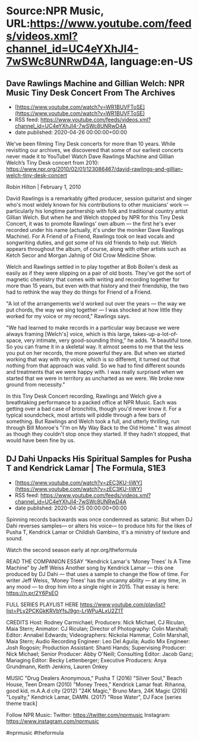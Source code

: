 # Source:NPR Music, URL:https://www.youtube.com/feeds/videos.xml?channel_id=UC4eYXhJI4-7wSWc8UNRwD4A, language:en-US

## Dave Rawlings Machine and Gillian Welch: NPR Music Tiny Desk Concert From The Archives
 - [https://www.youtube.com/watch?v=WR1BUVFToSE](https://www.youtube.com/watch?v=WR1BUVFToSE)
 - RSS feed: https://www.youtube.com/feeds/videos.xml?channel_id=UC4eYXhJI4-7wSWc8UNRwD4A
 - date published: 2020-04-26 00:00:00+00:00

We've been filming Tiny Desk concerts for more than 10 years. While revisiting our archives, we discovered that some of our earliest concerts never made it to YouTube! 
Watch Dave Rawlings Machine and Gillian Welch’s Tiny Desk concert from 2010: https://www.npr.org/2010/02/01/123086467/david-rawlings-and-gillian-welch-tiny-desk-concert


Robin Hilton | February 1, 2010

David Rawlings is a remarkably gifted producer, session guitarist and singer who's most widely known for his contributions to other musicians' work — particularly his longtime partnership with folk and traditional country artist Gillian Welch. But when he and Welch stopped by NPR for this Tiny Desk Concert, it was to promote Rawlings' own album — the first he's ever recorded under his name (actually, it's under the moniker Dave Rawlings Machine). For A Friend of a Friend, Rawlings took on lead vocals and songwriting duties, and got some of his old friends to help out. Welch appears throughout the album, of course, along with other artists such as Ketch Secor and Morgan Jahnig of Old Crow Medicine Show.

Welch and Rawlings settled in to play together at Bob Boilen's desk as easily as if they were slipping on a pair of old boots. They've got the sort of magnetic chemistry that comes with writing and recording together for more than 15 years, but even with that history and their friendship, the two had to rethink the way they do things for Friend of a Friend.

"A lot of the arrangements we'd worked out over the years — the way we put chords, the way we sing together — I was shocked at how little they worked for my voice or my record," Rawlings says.

"We had learned to make records in a particular way because we were always framing [Welch's] voice, which is this large, takes-up-a-lot-of-space, very intimate, very good-sounding thing," he adds. "A beautiful tone. So you can frame it in a skeletal way. It almost seems to me that the less you put on her records, the more powerful they are. But when we started working that way with my voice, which is so different, it turned out that nothing from that approach was valid. So we had to find different sounds and treatments that we were happy with. I was really surprised when we started that we were in territory as uncharted as we were. We broke new ground from necessity."

In this Tiny Desk Concert recording, Rawlings and Welch give a breathtaking performance to a packed office at NPR Music. Each was getting over a bad case of bronchitis, though you'd never know it. For a typical soundcheck, most artists will piddle through a few bars of something. But Rawlings and Welch took a full, and utterly thrilling, run through Bill Monroe's "I'm on My Way Back to the Old Home." It was almost as though they couldn't stop once they started. If they hadn't stopped, that would have been fine by us.

## DJ Dahi Unpacks His Spiritual Samples for Pusha T and Kendrick Lamar | The Formula, S1E3
 - [https://www.youtube.com/watch?v=zEC3KU-IiWY](https://www.youtube.com/watch?v=zEC3KU-IiWY)
 - RSS feed: https://www.youtube.com/feeds/videos.xml?channel_id=UC4eYXhJI4-7wSWc8UNRwD4A
 - date published: 2020-04-25 00:00:00+00:00

Spinning records backwards was once condemned as satanic. But when DJ Dahi reverses samples— or alters his voice— to produce hits for the likes of Pusha T, Kendrick Lamar or Childish Gambino, it's a ministry of texture and sound. 

Watch the second season early at npr.org/theformula

READ THE COMPANION ESSAY
“Kendrick Lamar's 'Money Trees' Is A Time Machine” by Jeff Weiss
Another song by Kendrick Lamar — this one produced by DJ Dahi — that uses a sample to change the flow of time. For writer Jeff Weiss, 'Money Trees' has the uncanny ability — at any time, in any mood — to drop him into a single night in 2015. That essay is here: https://n.pr/2Y6PsEO

FULL SERIES PLAYLIST HERE
https://www.youtube.com/playlist?list=PLy2PCKGkKRVbYfsJ9gn-LrWPuALxU2Z1T

CREDITS
Host: Rodney Carmichael; Producers: Nick Michael, CJ Riculan, Maia Stern; Animator: CJ Riculan; Director of Photography: Colin Marshall; Editor: Annabel Edwards; Videographers: Nickolai Hammar, Colin Marshall, Maia Stern; Audio Recording Engineer: Leo Del Aguila; Audio Mix Engineer: Josh Rogosin; Production Assistant: Shanti Hands; Supervising Producer: Nick Michael; Senior Producer: Abby O'Neill; Consulting Editor: Jacob Ganz; Managing Editor: Becky Lettenberger; Executive Producers: Anya Grundmann, Keith Jenkins, Lauren Onkey

MUSIC
"Drug Dealers Anonymous," Pusha T (2016)
"Silver Soul," Beach House, Teen Dream (2010)
"Money Trees," Kendrick Lamar feat. Rihanna, good kid, m.A.A.d city (2012)
"24K Magic," Bruno Mars, 24K Magic (2016)
"Loyalty," Kendrick Lamar, DAMN. (2017)
"Rose Water", DJ Face [series theme track]

Follow NPR Music:
Twitter: https://twitter.com/nprmusic
Instagram: https://www.instagram.com/nprmusic

#nprmusic #theformula

